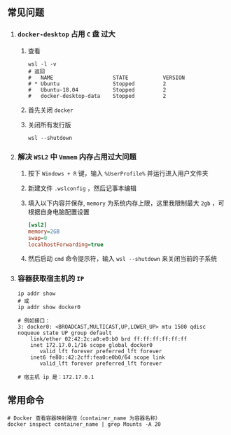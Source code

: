## 常见问题

1. ###  `docker-desktop` 占用 `C` 盘 过大

   1. 查看

      ```shell
      wsl -l -v
      # 返回
      #   NAME                   STATE           VERSION
      # * Ubuntu                 Stopped         2
      #   Ubuntu-18.04           Stopped         2
      #   docker-desktop-data    Stopped         2
      ```

   2. 首先关闭 `docker`

   3. 关闭所有发行版

      ```shell
      wsl --shutdown
      ```




2. ### 解决 `WSL2` 中 `Vmmem` 内存占用过大问题

   1. 按下 `Windows + R` 键，输入 `%UserProfile%` 并运行进入用户文件夹

   2. 新建文件 `.wslconfig` ，然后记事本编辑

   3. 填入以下内容并保存, `memory` 为系统内存上限，这里我限制最大 `2gb` ，可根据自身电脑配置设置

      ```ini
      [wsl2]
      memory=2GB
      swap=0
      localhostForwarding=true
      ```

   4. 然后启动 `cmd` 命令提示符，输入 `wsl --shutdown` 来关闭当前的子系统

   

3. ### 容器获取宿主机的 `IP`

   ```shell
   ip addr show
   # 或
   ip addr show docker0
   
   # 例如接口：
   3: docker0: <BROADCAST,MULTICAST,UP,LOWER_UP> mtu 1500 qdisc noqueue state UP group default 
       link/ether 02:42:2c:a0:e0:b0 brd ff:ff:ff:ff:ff:ff
       inet 172.17.0.1/16 scope global docker0
          valid_lft forever preferred_lft forever
       inet6 fe80::42:2cff:fea0:e0b0/64 scope link 
          valid_lft forever preferred_lft forever
          
   # 宿主机 ip 是：172.17.0.1
   ```




## 常用命令

```shell
# Docker 查看容器映射路径（container_name 为容器名称）
docker inspect container_name | grep Mounts -A 20
```

